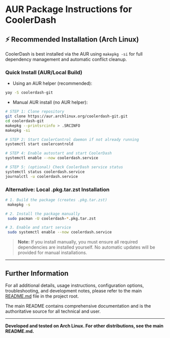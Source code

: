 # AUR Package Instructions for CoolerDash

## ⚡ Recommended Installation (Arch Linux)

CoolerDash is best installed via the AUR using `makepkg -si` for full dependency management and automatic conflict cleanup.

### Quick Install (AUR/Local Build)

- Using an AUR helper (recommended):
```bash
yay -S coolerdash-git
```

- Manual AUR install (no AUR helper):
```bash
# STEP 1: Clone repository
git clone https://aur.archlinux.org/coolerdash-git.git
cd coolerdash-git
makepkg --printsrcinfo > .SRCINFO
makepkg -si

# STEP 2: Start CoolerControl daemon if not already running
systemctl start coolercontrold

# STEP 4: Enable autostart and start CoolerDash
systemctl enable --now coolerdash.service

# STEP 5: (optional) Check CoolerDash service status
systemctl status coolerdash.service
journalctl -u coolerdash.service
```

### Alternative: Local .pkg.tar.zst Installation

```bash
# 1. Build the package (creates .pkg.tar.zst)
 makepkg -s

# 2. Install the package manually
 sudo pacman -U coolerdash-*.pkg.tar.zst

# 3. Enable and start service
 sudo systemctl enable --now coolerdash.service
```

> **Note:** If you install manually, you must ensure all required dependencies are installed yourself. No automatic updates will be provided for manual installations.

---

## Further Information

For all additional details, usage instructions, configuration options, troubleshooting, and development notes, please refer to the main [README.md](README.md) file in the project root.

The main README contains comprehensive documentation and is the authoritative source for all technical and user.

---

**Developed and tested on Arch Linux. For other distributions, see the main README.md.**
